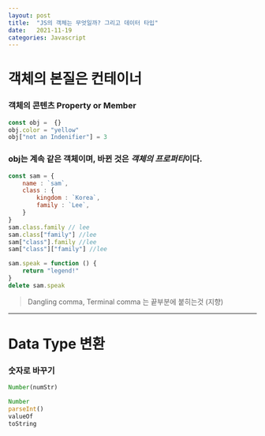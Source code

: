 ```yaml
---
layout: post
title:  "JS의 객체는 무엇일까? 그리고 데이터 타입"
date:   2021-11-19
categories: Javascript
---
```



# 객체의 본질은 컨테이너

### 객체의 콘텐츠 **Property** or **Member**

```javascript
const obj =  {}
obj.color = "yellow"
obj["not an Indenifier"] = 3
```
### obj는 계속 같은 객체이며, 바뀐 것은 *객체의 프로퍼티*이다.

```javascript
const sam = {
    name : `sam`,
    class : {
        kingdom : `Korea`,
        family : `Lee`,
    }
}
sam.class.family // lee
sam.class["family"] //lee
sam["class"].family //lee
sam["class"]["family"] //lee

sam.speak = function () {
    return "legend!"
}
delete sam.speak
```

> Dangling comma, Terminal comma 는 끝부분에 붙히는것 (지향)

***
# Data Type 변환

### 숫자로 바꾸기
```javascript
Number(numStr)

Number
parseInt()
valueOf
toString
```